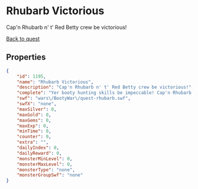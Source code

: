 # Rhubarb Victorious

Cap'n Rhubarb n' t' Red Betty crew be victorious!

[Back to quest](../quests.md)

## Properties

```json
{
    "id": 1195,
    "name": "Rhubarb Victorious",
    "description": "Cap'n Rhubarb n' t' Red Betty crew be victorious!",
    "complete": "Yer booty hunting skills be impeccable! Cap'n Rhubarb be extendin' his thanks!",
    "swf": "wars\/BootyWar\/quest-rhubarb.swf",
    "swfX": "none",
    "maxSilver": 0,
    "maxGold": 0,
    "maxGems": 0,
    "maxExp": 0,
    "minTime": 0,
    "counter": 0,
    "extra": "",
    "dailyIndex": 0,
    "dailyReward": 0,
    "monsterMinLevel": 0,
    "monsterMaxLevel": 0,
    "monsterType": "none",
    "monsterGroupSwf": "none"
}
```

